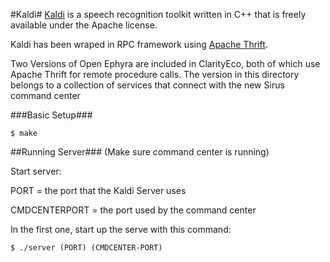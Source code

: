 #Kaldi#
[Kaldi](http://kaldi.sourceforge.net/) is a speech recognition toolkit written in C++ that is freely available under the Apache license. 

Kaldi has been wraped in RPC framework using [Apache Thrift](http://thrift.apache.org/). 

Two Versions of Open Ephyra are included in ClarityEco, both of which use Apache Thrift for remote procedure calls. The version in this directory belongs to a collection of services that connect with the new Sirus command center

###Basic Setup###

```
$ make 
```
##Running Server###
(Make sure command center is running)

Start server:

PORT = the port that the Kaldi Server uses

CMDCENTERPORT = the port used by the command center

In the first one, start up the serve with this command:

`$ ./server (PORT) (CMDCENTER-PORT)` 

